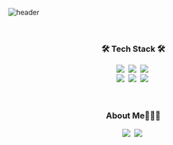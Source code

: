 ![header](https://capsule-render.vercel.app/api?type=soft&color=e9edc9&height=150&section=header&text=JIHYUN%20AN&fontSize=70&animation=fadeIn)

<br>

<h3 align="center">🛠 Tech Stack 🛠</h3>

<p align="center">
<img src="https://img.shields.io/badge/HTML-d00000?style=flat-square&logo=HTML5&logoColor=white"/></a>&nbsp
<img src="https://img.shields.io/badge/CSS-1a759f?style=flat-square&logo=CSS3&logoColor=white"/></a>&nbsp
<img src="https://img.shields.io/badge/SCSS-CC6699?style=flat-square&logo=Sass&logoColor=white"/></a>&nbsp 
<br>
<img src="https://img.shields.io/badge/Javascript-ffb13b?style=flat-square&logo=javascript&logoColor=white"/></a>&nbsp
<img src="https://img.shields.io/badge/React-61DAFB?style=flat-square&logo=React&logoColor=white"/></a>&nbsp
<img src="https://img.shields.io/badge/styled%2Dcomponents-DB7093?style=flat-square&logo=styled%2Dcomponents&logoColor=white"/></a>&nbsp
</p>

<br>

<h3 align="center"> About Me👩🏻‍🎓 </h3>

<p align="center">
<img src="https://img.shields.io/badge/Gmail-EA4335?style=flat-square&logo=Gmail&logoColor=white"/></a>&nbsp
<img src="https://img.shields.io/badge/Velog-1cca97?style=flat-square&logo=Vimeo&logoColor=white"/></a>&nbsp
</p>

